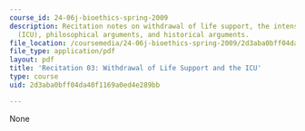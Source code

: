```yaml
---
course_id: 24-06j-bioethics-spring-2009
description: Recitation notes on withdrawal of life support, the intensive care unit
  (ICU), philosophical arguments, and historical arguments.
file_location: /coursemedia/24-06j-bioethics-spring-2009/2d3aba0bff04da40f1169a0ed4e289bb_MIT24_06Js09_rec03.pdf
file_type: application/pdf
layout: pdf
title: 'Recitation 03: Withdrawal of Life Support and the ICU'
type: course
uid: 2d3aba0bff04da40f1169a0ed4e289bb

---
```

None